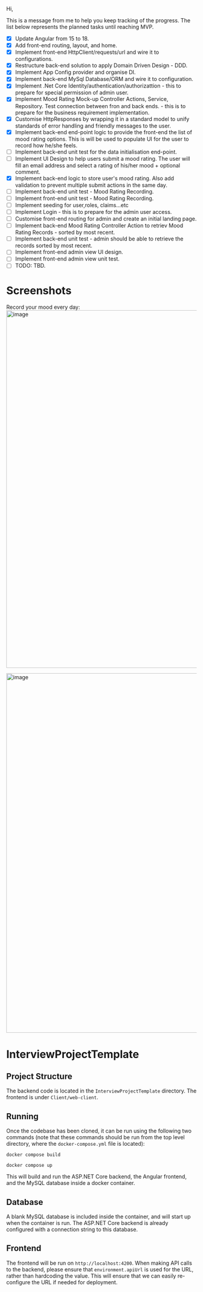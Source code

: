 Hi,

This is a message from me to help you keep tracking of the progress. The list below represents the planned tasks until reaching MVP.
- [x] Update Angular from 15 to 18.
- [x] Add front-end routing, layout, and home.
- [x] Implement front-end HttpClient/requests/url and wire it to configurations.
- [x] Restructure back-end solution to apply Domain Driven Design - DDD.
- [x] Implement App Config provider and organise DI.
- [x] Implement back-end MySql Database/ORM and wire it to configuration.
- [x] Implement .Net Core Identity/authentication/authorizattion - this to prepare for special permission of admin user.
- [x] Implement Mood Rating Mock-up Controller Actions, Service, Repository. Test connection between fron and back ends. - this is to prepare for the business requirement implementation.
- [x] Customise HttpResponses by wrapping it in a standard model to unify standards of error handling and friendly messages to the user.
- [x] Implement back-end end-point logic to provide the front-end the list of mood rating options. This is will be used to populate UI for the user to record how he/she feels.
- [ ] Implement back-end unit test for the data initialisation end-point.
- [ ] Implement UI Design to help users submit a mood rating. The user will fill an email address and select a rating of his/her mood + optional comment.
- [x] Implement back-end logic to store user's mood rating. Also add validation to prevent multiple submit actions in the same day.
- [ ] Implement back-end unit test - Mood Rating Recording.
- [ ] Implement front-end unit test - Mood Rating Recording.
- [ ] Implement seeding for user,roles, claims...etc
- [ ] Implement Login - this is to prepare for the admin user access.
- [ ] Customise front-end routing for admin and create an initial landing page.
- [ ] Implement back-end Mood Rating Controller Action to retriev Mood Rating Records - sorted by most recent.
- [ ] Implement back-end unit test - admin should be able to retrieve the records sorted by most recent.
- [ ] Implement front-end admin view UI design.
- [ ] Implement front-end admin view unit test.
- [ ] TODO: TBD.

# Screenshots

Record your mood every day:
<img width="947" alt="image" src="https://github.com/user-attachments/assets/796c21a3-d9dd-434e-b8c0-5897b26bd1f7" />

<img width="952" alt="image" src="https://github.com/user-attachments/assets/78d3c319-a166-4500-8d59-1de610a02990" />

# InterviewProjectTemplate

## Project Structure

The backend code is located in the `InterviewProjectTemplate` directory. The frontend is under `Client/web-client`.

## Running

Once the codebase has been cloned, it can be run using the following two commands (note that these commands should be run from the top level directory, where the `docker-compose.yml` file is located):

`docker compose build`

`docker compose up`

This will build and run the ASP.NET Core backend, the Angular frontend, and the MySQL database inside a docker container.

## Database

A blank MySQL database is included inside the container, and will start up when the container is run. The ASP.NET Core backend is already configured with a connection string to this database.

## Frontend

The frontend will be run on `http://localhost:4200`. When making API calls to the backend, please ensure that `environment.apiUrl` is used for the URL, rather than hardcoding the value. This will ensure that we can easily re-configure the URL if needed for deployment.
